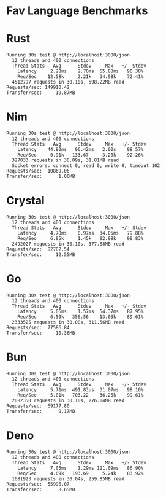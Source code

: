 # Fav Language Benchmarks

# Rust

```wrk -t12 -c400 -d30s -s post_json.lua http://localhost:3000/json
Running 30s test @ http://localhost:3000/json
  12 threads and 400 connections
  Thread Stats   Avg      Stdev     Max   +/- Stdev
    Latency     2.28ms    2.70ms  55.88ms   90.38%
    Req/Sec    12.58k     2.21k   34.98k    72.41%
  4512797 requests in 30.10s, 598.22MB read
Requests/sec: 149910.42
Transfer/sec:     19.87MB
```

# Nim

```wrk -t12 -c400 -d30s -s post_json.lua http://localhost:3000/json
Running 30s test @ http://localhost:3000/json
  12 threads and 400 connections
  Thread Stats   Avg      Stdev     Max   +/- Stdev
    Latency    44.80ms   96.42ms   2.00s    98.57%
    Req/Sec     0.91k   133.67     3.20k    92.26%
  327033 requests in 30.09s, 31.81MB read
  Socket errors: connect 0, read 0, write 0, timeout 102
Requests/sec:  10869.06
Transfer/sec:      1.06MB
```

# Crystal

```wrk -t12 -c400 -d30s -s post_json.lua http://localhost:3000/json
Running 30s test @ http://localhost:3000/json
  12 threads and 400 connections
  Thread Stats   Avg      Stdev     Max   +/- Stdev
    Latency     4.78ms    0.97ms  34.05ms   79.88%
    Req/Sec     6.95k     1.45k   92.98k    98.83%
  2492027 requests in 30.10s, 377.88MB read
Requests/sec:  82782.54
Transfer/sec:     12.55MB
```

# Go

```wrk -t12 -c400 -d30s -s post_json.lua http://localhost:3000/json
Running 30s test @ http://localhost:3000/json
  12 threads and 400 connections
  Thread Stats   Avg      Stdev     Max   +/- Stdev
    Latency     5.06ms    1.57ms  54.37ms   87.95%
    Req/Sec     6.50k   356.56    13.03k    89.61%
  2333525 requests in 30.08s, 311.56MB read
Requests/sec:  77586.84
Transfer/sec:     10.36MB
```

# Bun

```wrk -t12 -c400 -d30s -s post_json.lua http://localhost:3000/json
Running 30s test @ http://localhost:3000/json
  12 threads and 400 connections
  Thread Stats   Avg      Stdev     Max   +/- Stdev
    Latency     5.71ms  491.83us  31.07ms   98.16%
    Req/Sec     5.81k   703.22    36.25k    99.61%
  2082350 requests in 30.10s, 276.04MB read
Requests/sec:  69177.80
Transfer/sec:      9.17MB
```

# Deno

```wrk -t12 -c400 -d30s -s post_json.lua http://localhost:3000/json
Running 30s test @ http://localhost:3000/json
  12 threads and 400 connections
  Thread Stats   Avg      Stdev     Max   +/- Stdev
    Latency     7.05ms    1.29ms 121.09ms   86.90%
    Req/Sec     4.69k   193.69     5.24k    83.92%
  1681923 requests in 30.04s, 259.85MB read
Requests/sec:  55996.07
Transfer/sec:      8.65MB
```
